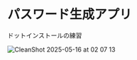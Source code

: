 # パスワード生成アプリ
ドットインストールの練習

![CleanShot 2025-05-16 at 02 07 13](https://github.com/user-attachments/assets/1de13fa4-c0b9-4e37-900a-51fab6ca6b7f)
